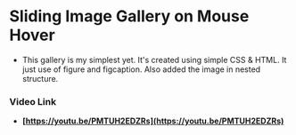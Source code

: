 # Sliding Image Gallery on Mouse Hover

-   This gallery is my simplest yet. It's created using simple CSS & HTML. It just use of figure and figcaption. Also added the image in nested structure.

### Video Link

-   **[https://youtu.be/PMTUH2EDZRs](https://youtu.be/PMTUH2EDZRs)**